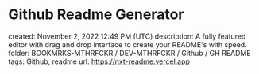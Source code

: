 # Github Readme Generator

created: November 2, 2022 12:49 PM (UTC)
description: A fully featured editor with drag and drop interface to create your README's with speed.
folder: BOOKMRKS-MTHRFCKR / DEV-MTHRFCKR / Github / GH README
tags: Github, readme
url: https://nxt-readme.vercel.app
